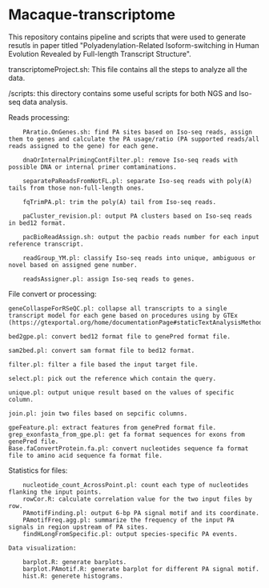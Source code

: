 # Macaque-transcriptome
This repository contains pipeline and scripts that were used to generate resutls in paper titled "Polyadenylation-Related Isoform-switching in Human Evolution Revealed by Full-length Transcript Structure".


transcriptomeProject.sh: This file contains all the steps to analyze all the data.


/scripts: this directory contains some useful scripts for both NGS and Iso-seq data analysis. 

Reads processing:
  
		PAratio.OnGenes.sh: find PA sites based on Iso-seq reads, assign them to genes and calculate the PA usage/ratio (PA supported reads/all reads assigned to the gene) for each gene.

		dnaOrInternalPrimingContFilter.pl: remove Iso-seq reads with possible DNA or internal primer comtaminations.

		separatePaReadsFromNotFL.pl: separate Iso-seq reads with poly(A) tails from those non-full-length ones.

		fqTrimPA.pl: trim the poly(A) tail from Iso-seq reads.

		paCluster_revision.pl: output PA clusters based on Iso-seq reads in bed12 format.

		pacBioReadAssign.sh: output the pacbio reads number for each input reference transcript.

		readGroup_YM.pl: classify Iso-seq reads into unique, ambiguous or novel based on assigned gene number.

		readsAssigner.pl: assign Iso-seq reads to genes.
  
  File convert or processing:
	
    geneCollaspeForRSeQC.pl: collapse all transcripts to a single transcript model for each gene based on procedures using by GTEx (https://gtexportal.org/home/documentationPage#staticTextAnalysisMethods)
		
    bed2gpe.pl: convert bed12 format file to genePred format file.
		
    sam2bed.pl: convert sam format file to bed12 format.
		
    filter.pl: filter a file based the input target file.
		
    select.pl: pick out the reference which contain the query.
		
    unique.pl: output unique result based on the values of specific column.
		
    join.pl: join two files based on sepcific columns.
		
    gpeFeature.pl: extract features from genePred format file.
    grep_exonfasta_from_gpe.pl: get fa format sequences for exons from genePred file.
    Base.faConvertProtein.fa.pl: convert nucleotides sequence fa format file to amino acid sequence fa format file.
  
  Statistics for files:
	
		nucleotide_count_AcrossPoint.pl: count each type of nucleotides flanking the input points. 
		rowCor.R: calculate correlation value for the two input files by row.
		PAmotifFinding.pl: output 6-bp PA signal motif and its coordinate.
		PAmotifFreq.agg.pl: summarize the frequency of the input PA signals in region upstream of PA sites.
		findHLongFromSpecific.pl: output species-specific PA events.
    
	Data visualization:

		barplot.R: generate barplots.
		barplot.PAmotif.R: generate barplot for different PA signal motif.
		hist.R: generete histograms. 
  
